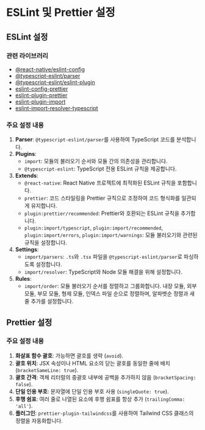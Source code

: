 # ESLint 및 Prettier 설정

## ESLint 설정

### 관련 라이브러리

- [@react-native/eslint-config](https://github.com/facebook/react-native/tree/HEAD/packages/eslint-config-react-native#readme)
- [@typescript-eslint/parser](https://typescript-eslint.io/packages/parser/)
- [@typescript-eslint/eslint-plugin](https://typescript-eslint.io/packages/eslint-plugin/)
- [eslint-config-prettier](https://github.com/prettier/eslint-config-prettier#readme)
- [eslint-plugin-prettier](https://github.com/prettier/eslint-plugin-prettier)
- [eslint-plugin-import](https://github.com/import-js/eslint-plugin-import)
- [eslint-import-resolver-typescript](https://github.com/import-js/eslint-import-resolver-typescript#readme)

### 주요 설정 내용

1. **Parser**: `@typescript-eslint/parser`를 사용하여 TypeScript 코드를 분석합니다.
2. **Plugins**:
   - `import`: 모듈의 불러오기 순서와 모듈 간의 의존성을 관리합니다.
   - `@typescript-eslint`: TypeScript 전용 ESLint 규칙을 제공합니다.
3. **Extends**:
   - `@react-native`: React Native 프로젝트에 최적화된 ESLint 규칙을 포함합니다.
   - `prettier`: 코드 스타일링을 Prettier 규칙으로 조정하여 코드 형식화를 일관되게 유지합니다.
   - `plugin:prettier/recommended`: Prettier와 호환되는 ESLint 규칙을 추가합니다.
   - `plugin:import/typescript`, `plugin:import/recommended`, `plugin:import/errors`, `plugin:import/warnings`: 모듈 불러오기와 관련된 규칙을 설정합니다.
4. **Settings**:
   - `import/parsers`: `.ts`와 `.tsx` 파일을 `@typescript-eslint/parser`로 파싱하도록 설정합니다.
   - `import/resolver`: TypeScript와 Node 모듈 해결을 위해 설정합니다.
5. **Rules**:
   - `import/order`: 모듈 불러오기 순서를 정렬하고 그룹화합니다. 내장 모듈, 외부 모듈, 부모 모듈, 형제 모듈, 인덱스 파일 순으로 정렬하며, 알파벳순 정렬과 새 줄 추가를 설정합니다.

## Prettier 설정

### 주요 설정 내용

1. **화살표 함수 괄호**: 가능하면 괄호를 생략 (`avoid`).
2. **괄호 위치**: JSX 속성이나 HTML 요소의 닫는 괄호를 동일한 줄에 배치 (`bracketSameLine: true`).
3. **괄호 간격**: 객체 리터럴의 중괄호 내부에 공백을 추가하지 않음 (`bracketSpacing: false`).
4. **단일 인용 부호**: 문자열에 단일 인용 부호 사용 (`singleQuote: true`).
5. **후행 쉼표**: 여러 줄로 나열된 요소에 후행 쉼표를 항상 추가 (`trailingComma: 'all'`).
6. **플러그인**: `prettier-plugin-tailwindcss`를 사용하여 Tailwind CSS 클래스의 정렬을 자동화합니다.
